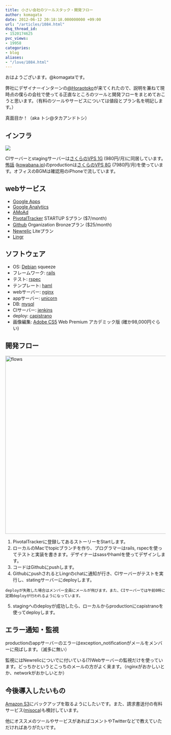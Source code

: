 ```yaml
---
title: 小さい会社のツールスタック・開発フロー
author: komagata
date: 2012-06-12 20:18:18.000000000 +09:00
url: "/articles/1084.html"
dsq_thread_id:
- 1520174625
pvc_views:
- 19958
categories:
- blog
aliases:
- "/love/1084.html"
---
```

おはようございます。@komagataです。

弊社にデザイナーインターンの<a href="http://twitter.com/Horaotoko" target="_blank">@Horaotoko</a>が来てくれたので、説明を兼ねて現時点の僕らの会社で使ってる正直なところのツールと開発フローをまとめておこうと思います。（有料のツールやサービスについては値段とプラン名を明記します。）

真面目か！（aka トシ@タカアンドトシ）

## インフラ

![][1]

CIサーバーとstagingサーバーは<a href="http://vps.sakura.ad.jp/" target="_blank">さくらのVPS 1G</a> (980円/月)に同居しています。<a href="http://kowabana.jp" title="怖い話" target="_blank">怖話</a> (<a href="http://kowabana.jp" title="怖い話" target="_blank">kowabana.jp</a>)のproductionは<a href="http://vps.sakura.ad.jp/" target="_blank">さくらのVPS 8G</a> (7980円/月)を使っています。オフィスのBGMは確認用のiPhoneで流しています。

## webサービス

  * <a href="http://www.google.com/apps/intl/ja/group/index.html" target="_blank">Google Apps</a>
  * <a href="http://www.google.com/analytics/" target="_blank">Google Analytics</a>
  * <a href="http://www.amoad.com/" target="_blank">AMoAd</a>
  * <a href="http://www.pivotaltracker.com/" target="_blank">PivotalTracker</a> STARTUP Sプラン ($7/month)
  * <a href="http://github.com" target="_blank">Github</a> Organization Bronzeプラン ($25/month)
  * <a href="http://newrelic.com" target="_blank">Newrelic</a> Liteプラン
  * <a href="http://lingr.com/" target="_blank">Lingr</a>

## ソフトウェア

  * OS: <a href="http://www.debian.org/" target="_blank">Debian</a> squeeze
  * フレームワーク: <a href="http://rubyonrails.org/" target="_blank">rails</a>
  * テスト: <a href="http://rspec.info/" target="_blank">rspec</a>
  * テンプレート: <a href="http://haml.info/" target="_blank">haml</a>
  * webサーバー: <a href="http://nginx.org/" target="_blank">nginx</a>
  * appサーバー: <a href="http://unicorn.bogomips.org/" target="_blank">unicorn</a>
  * DB: <a href="http://www.mysql.com/" target="_blank">mysql</a>
  * CIサーバー: <a href="http://jenkins-ci.org/" target="_blank">jenkins</a>
  * deploy: <a href="http://capify.org" target="_blank">capistrano</a>
  * 画像編集: <a href="http://www.adobe.com/products/creativesuite.html" target="_blank">Adobe CS5</a> Web Premium アカデミック版 (確か98,000円ぐらい)

## 開発フロー

[<img src="http://farm8.staticflickr.com/7101/7179733695_d120f9d518_z.jpg" width="559" height="559" alt="flows" />][2]

  1. PivotalTrackerに登録してあるストーリーをStartします。
  2. ローカルのMacでtopicブランチを作り、プログラマーはrails, rspecを使ってテストと実装を書きます。デザイナーはsassやhamlを使ってデザインします。
  3. コードはGithubにpushします。
  4. GithubにpushされるとLingrのchatに通知が行き、CIサーバーがテストを実行し、statingサーバーにdeployします。
  
    deployが失敗した場合はメンバー全員にメールが飛びます。また、CIサーバーでは午前0時に定期deployが行われるようになっています。
  5. stagingへのdeployが成功したら、ローカルからproductionにcapistranoを使ってdeployします。

## エラー通知・監視

productionのappサーバーのエラーはexception_notificationがメールをメンバーに飛ばします。（滅多に無い）
  
監視にはNewrelicについでに付いている(?)Webサーバーの監視だけを使っています。どっちかというとこっちのメールの方がよく来ます。（nginxがおかしいとか、networkがおかしいとか）

## 今後導入したいもの

<a href="http://aws.amazon.com/s3/" target="_blank">Amazon S3</a>にバックアップを取るようにしたいです。また、請求書送付の有料サービス(<a href="http://www.misoca.jp/" target="_blank">misoca</a>)も検討しています。

他にオススメのツールやサービスがあればコメントやTwitterなどで教えていただければありがたいです。

 [1]: https://lh6.googleusercontent.com/-z_0Zial5oIs/UB62yymk4GI/AAAAAAAAB7g/Itr8567R1fY/s400/tmp_image_1339495186740.jpg
 [2]: http://www.flickr.com/photos/komagata/7179733695/ "flows by komagata, on Flickr"